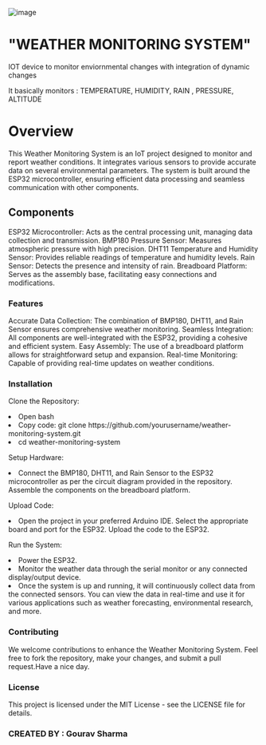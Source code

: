 ![image](https://github.com/Pettyman123/IOT-Project/assets/96339698/b8580da5-64af-474e-a081-9803635ab68d)



<h1><b>"WEATHER MONITORING SYSTEM"</b></h1>
<p>IOT device to monitor enviornmental changes with integration of dynamic changes</p>
<p>It basically monitors : TEMPERATURE, HUMIDITY, RAIN , PRESSURE, ALTITUDE</p>

<h1>Overview</h1>
This Weather Monitoring System is an IoT project designed to monitor and report weather conditions. It integrates various sensors to provide accurate data on several environmental parameters. The system is built around the ESP32 microcontroller, ensuring efficient data processing and seamless communication with other components.

<h2>Components</h2>
ESP32 Microcontroller: Acts as the central processing unit, managing data collection and transmission.
BMP180 Pressure Sensor: Measures atmospheric pressure with high precision.
DHT11 Temperature and Humidity Sensor: Provides reliable readings of temperature and humidity levels.
Rain Sensor: Detects the presence and intensity of rain.
Breadboard Platform: Serves as the assembly base, facilitating easy connections and modifications.

<h3>Features</h3>
Accurate Data Collection: The combination of BMP180, DHT11, and Rain Sensor ensures comprehensive weather monitoring.
Seamless Integration: All components are well-integrated with the ESP32, providing a cohesive and efficient system.
Easy Assembly: The use of a breadboard platform allows for straightforward setup and expansion.
Real-time Monitoring: Capable of providing real-time updates on weather conditions.

<h3>Installation</h3>
<p>Clone the Repository:</p>

<li>Open bash</li>
<li>Copy code: git clone https://github.com/yourusername/weather-monitoring-system.git</li>
<li>cd weather-monitoring-system</li>
<p>Setup Hardware:</p>

<li>Connect the BMP180, DHT11, and Rain Sensor to the ESP32 microcontroller as per the circuit diagram provided in the repository.
Assemble the components on the breadboard platform.</li>
<p>Upload Code:</p>

<li>Open the project in your preferred Arduino IDE.
Select the appropriate board and port for the ESP32.
Upload the code to the ESP32.</li>

<p>Run the System:</p>

<li>Power the ESP32.</li>
<li>Monitor the weather data through the serial monitor or any connected display/output device.</li>
<li>Once the system is up and running, it will continuously collect data from the connected sensors. You can view the data in real-time and use it for various applications such as weather forecasting, environmental research, and more.</li>

<h3>Contributing</h3>
We welcome contributions to enhance the Weather Monitoring System. Feel free to fork the repository, make your changes, and submit a pull request.Have a nice day.

<h3>License</h3>
This project is licensed under the MIT License - see the LICENSE file for details.


<h3>CREATED BY : Gourav Sharma</h3> 

